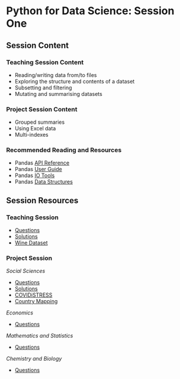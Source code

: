 # Python for Data Science: Session One

## Session Content

### Teaching Session Content

- Reading/writing data from/to files
- Exploring the structure and contents of a dataset
- Subsetting and filtering
- Mutating and summarising datasets

### Project Session Content

- Grouped summaries
- Using Excel data
- Multi-indexes

### Recommended Reading and Resources

- Pandas [API Reference](https://pandas.pydata.org/pandas-docs/stable/reference/index.html)
- Pandas [User Guide](https://pandas.pydata.org/pandas-docs/stable/user_guide/index.html)
- Pandas [IO Tools](https://pandas.pydata.org/pandas-docs/stable/user_guide/io.html)
- Pandas [Data Structures](https://pandas.pydata.org/pandas-docs/stable/user_guide/dsintro.html)

## Session Resources

### Teaching Session

- [Questions](https://github.com/warwickdatasciencesociety/python-for-data-science/blob/master/session-one/session-one-teaching-questions.ipynb?raw=true)
- [Solutions](https://github.com/warwickdatasciencesociety/python-for-data-science/blob/master/session-one/session-one-teaching-solutions.ipynb)
- [Wine Dataset](https://raw.githubusercontent.com/warwickdatasciencesociety/python-for-data-science/master/session-one/data/winequality-red.csv)

### Project Session

*Social Sciences*
- [Questions](https://github.com/warwickdatasciencesociety/python-for-data-science/blob/master/session-one/session-one-project-questions.ipynb?raw=true)
- [Solutions](https://github.com/warwickdatasciencesociety/python-for-data-science/blob/master/session+one/session-one-project-solutions.ipynb)
- [COVIDiSTRESS](https://raw.githubusercontent.com/warwickdatasciencesociety/python-for-data-science/master/session-one/data/covidstress.csv)
- [Country Mapping](https://raw.githubusercontent.com/warwickdatasciencesociety/python-for-data-science/master/session-one/data/countries_by_continent.xlsx)

*Economics*
- [Questions](https://github.com/warwickdatasciencesociety/python-for-data-science/blob/master/session-one/session-one-project-econ-questions.ipynb?raw=true)

*Mathematics and Statistics*
- [Questions](https://github.com/warwickdatasciencesociety/python-for-data-science/blob/master/session-one/session-one-project-maths-stats-questions.ipynb)

*Chemistry and Biology*
- [Questions](https://github.com/warwickdatasciencesociety/python-for-data-science/blob/master/session-one/session-one-project-biochem-questions.ipynb?raw=true)
